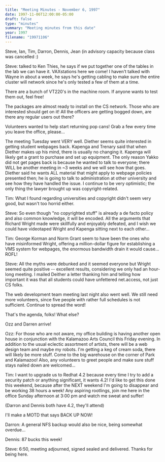 ```yaml
---
title: "Meeting Minutes - November 6, 1997"
date: 1997-11-06T12:00:00-05:00
draft: false
type: "minutes"
summary: "Meeting minutes from this date"
year: 1997
filename: "19971106"
---
```


 Steve, Ian, Tim, Darron, Dennis, Jean (in advisory capacity because class was cancelled :) </p><p>
Steve: talked to Ken Thies, he says if we put together one of the tables in the lab we can have it. VAXstations here we come! I haven't talked with Wayne in about a week, he says he's getting cabling to make sure the entire cluster will network since he's only tested a few of them at a time. </p><p>
There are a bunch of VT220's in the machine room. If anyone wants to test them out, feel free! </p><p>
The packages are almost ready to install on the CS network. Those who are interested should get on it! All the officers are getting bogged down, are there any regular users out there? </p><p>
Volunteers wanted to help start returning pop cans! Grab a few every time you leave the office, please... </p><p>
The meeting Tuesday went VERY well. Diether seems quite interested in getting student webpages back. Kapenga and Trenary said that when Diether makes up his mind, there is usually no changing it. Kapenga will likely get a grant to purchase and set up equipment. The only reason Yakko did not get pages back is because he wanted to talk to everyone; there WILL be another meeting in ~3 weeks and we will see how that goes. Diether said he wants ALL material that might apply to webpage policies presented then; he is going to talk to administration at other university and see how they have handled the issue. I continue to be very optimistic; the only thing the lawyer brought up was copyright-related. </p><p>
Tim: What I found regarding universities and copyright didn't seem very good, but wasn't too horrid either. </p><p>
Steve: So even though "no copyrighted stuff" is already a de facto policy and also common knowledge, it will be encoded. All the arguments that Richard Wright made were skillfully and enjoyably defeated, and I wish we could have videotaped Wright and Kapenga sitting next to each other...  </p><p>
Tim: George Korman and Norm Grant seem to have been the ones who have misinformed Wright, offering a million-dollar figure for establishing a VMS system for webpages, the enormous bandwidth drain it would cause... ROFL! </p><p>
Steve: All the myths were debunked and it seemed everyone but Wright seemed quite positive -- excellent results, considering we only had an hour-long meeting. I mailed Deither a letter thanking him and telling how important it was that all students could have unfettered net.access, not just CS folks. </p><p>
The web development team meeting last night also went well. We still need more volunteers, since five people with rather full schedules is not sufficient. Continue to spread the word! </p><p>
That's the agenda, folks! What else? </p><p>
Ozz and Darren arrive! </p><p>
Ozz: For those who are not aware, my office building is having another open house in conjunction with the Kalamazoo Arts Council this Friday evening. In addition to the usual eclectic assortment of artists, there will be a web design team and maybe my robots. I'm getting a keg of cream soda, there will likely be more stuff. Come to the big warehouse on the corner of Park and Kalamazoo! Also, any volunteers to greet people and make sure stuff stays nailed down are welcomed... </p><p>
</p><p>
Tim: I want to upgrade us to Redhat 4.2 because every time I try to add a security patch or anything significant, it wants 4.2! I'd like to get this done this weekend, because after the NEXT weekend I'm going to disappear and be working 38 hours a week! Any aspiring rootlings, join me here in the office Sunday afternoon at 3:00 pm and watch me sweat and suffer! </p><p>
(Darron and Dennis both have 4.2, they'll attend) </p><p>
I'll make a MOTD that says BACK UP NOW! </p><p>
Darron: A general NFS backup would also be nice, being somewhat overdue... </p><p>
Dennis: 87 bucks this week! </p><p>
Steve: 6:50, meeting adjourned, signed sealed and delivered. Thanks for being here. </p><p>
</p><p>
</p><p>
</p><p>
</p><p>
</p>
